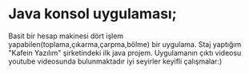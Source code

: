 # Java konsol uygulaması;
Basit bir hesap makinesi dört işlem yapabilen(toplama,çıkarma,çarpma,bölme) bir uygulama.
Staj yaptığım "Kafein Yazılım" şirketindeki ilk java projem.
Uygulamanın çıktı videosu youtube videosunda bulunmaktadır iyi seyirler keyifli çalışmalar:)
